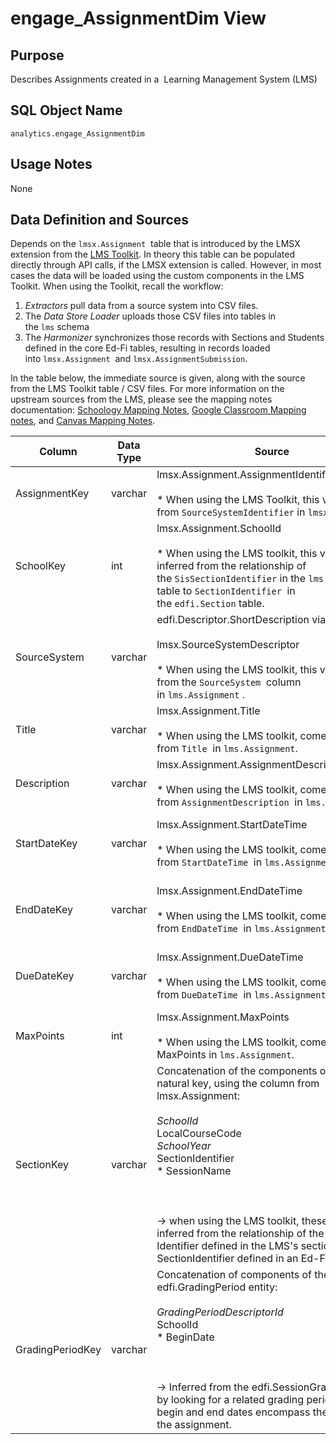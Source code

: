 # engage_AssignmentDim View

## Purpose

Describes Assignments created in a  Learning Management System (LMS)

## SQL Object Name

`analytics.engage_AssignmentDim`

## Usage Notes

None

## Data Definition and Sources

Depends on the `lmsx.Assignment`  table that is introduced by the LMSX extension
from the [LMS
Toolkit](https://edfi.atlassian.net/wiki/spaces/EXCHANGE/pages/22498933/Ed-Fi+LMS+Toolkit).
In theory this table can be populated directly through API calls, if the LMSX
extension is called. However, in most cases the data will be loaded using the
custom components in the LMS Toolkit. When using the Toolkit, recall the
workflow:

1. _Extractors_ pull data from a source system into CSV files.
2. The _Data Store Loader_ uploads those CSV files into tables in
    the `lms` schema
3. The _Harmonizer_ synchronizes those records with Sections and Students
    defined in the core Ed-Fi tables, resulting in records loaded
    into `lmsx.Assignment`  and `lmsx.AssignmentSubmission`.

In the table below, the immediate source is given, along with the source from
the LMS Toolkit table / CSV files. For more information on the upstream sources
from the LMS, please see the mapping notes documentation: [Schoology Mapping
Notes](https://edfi.atlassian.net/wiki/spaces/EXCHANGE/pages/22498957/Schoology+Mapping+Notes), [Google
Classroom Mapping
notes](https://edfi.atlassian.net/wiki/spaces/EXCHANGE/pages/22498959/Google+Classroom+Mapping+notes),
and [Canvas Mapping
Notes](https://edfi.atlassian.net/wiki/spaces/EXCHANGE/pages/22498961/Canvas+Mapping+Notes).

| Column | Data Type | Source | Description |
| --- | --- | --- | --- |
| AssignmentKey | varchar | lmsx.Assignment.AssignmentIdentifier<br/><br/>*   When using the LMS Toolkit, this value comes from `SourceSystemIdentifier` in `lmsx.Assignment`. | This is the natural key from the source system |
| SchoolKey | int | lmsx.Assignment.SchoolId<br/><br/>*   When using the LMS toolkit, this value is inferred from the relationship of the `SisSectionIdentifier` in the `lms.LMSSection`  table to `SectionIdentifier`  in the `edfi.Section` table. | Unique key for a school |
| SourceSystem | varchar | edfi.Descriptor.ShortDescription via<br/><br/>lmsx.SourceSystemDescriptor<br/><br/>*   When using the LMS toolkit, this value comes from the `SourceSystem`  column in `lms.Assignment` . | Name of the LMS source system |
| Title | varchar | lmsx.Assignment.Title<br/><br/>*   When using the LMS toolkit, comes from `Title`  in `lms.Assignment`. | Title of the assignment |
| Description | varchar | lmsx.Assignment.AssignmentDescription<br/><br/>*   When using the LMS toolkit, comes from `AssignmentDescription`  in `lms.Assignment`. | Long description of the assignment (not available in all systems) |
| StartDateKey | varchar | lmsx.Assignment.StartDateTime<br/><br/>*   When using the LMS toolkit, comes from `StartDateTime`  in `lms.Assignment`. | Start date of the assignment, formatted as a string for use with the [DateDim View](../core-view-collection/datedim-view.md) |
| EndDateKey | varchar | lmsx.Assignment.EndDateTime<br/><br/>*   When using the LMS toolkit, comes from `EndDateTime`  in `lms.Assignment`. | End date of the assignment, formatted as a string for use with the [DateDim View](../core-view-collection/datedim-view.md) |
| DueDateKey | varchar | lmsx.Assignment.DueDateTime<br/><br/>*   When using the LMS toolkit, comes from `DueDateTime`  in `lms.Assignment`. | Due date of the assignment, formatted as a string for use with the [DateDim View](../core-view-collection/datedim-view.md) |
| MaxPoints | int | lmsx.Assignment.MaxPoints<br/><br/>*   When using the LMS toolkit, comes from MaxPoints in `lms.Assignment`. | Maximum number of points available in the assignment |
| SectionKey | varchar | Concatenation of the components of the Section natural key, using the column from lmsx.Assignment:<br/><br/>_SchoolId<br/>_   LocalCourseCode<br/>_SchoolYear<br/>_   SectionIdentifier<br/>*   SessionName<br/><br/>  <br/><br/>→ when using the LMS toolkit, these values are inferred from the relationship of the SIS Section Identifier defined in the LMS's section to the SectionIdentifier defined in an Ed-Fi Section. | The unique key for a section, allowing for joins to the [SectionDim View](../core-view-collection/sectiondim-view.md) |
| GradingPeriodKey | varchar | Concatenation of components of the edfi.GradingPeriod entity:<br/><br/>_GradingPeriodDescriptorId<br/>_   SchoolId<br/>*   BeginDate<br/><br/>  <br/><br/>→ Inferred from the edfi.SessionGradingPeriod by looking for a related grading period whose begin and end dates encompass the due date of the assignment. | The unique key for a grading period, allowing for joins to the [GradingPeriodDim View](../core-view-collection/gradingperioddim-view/readme.md) |
